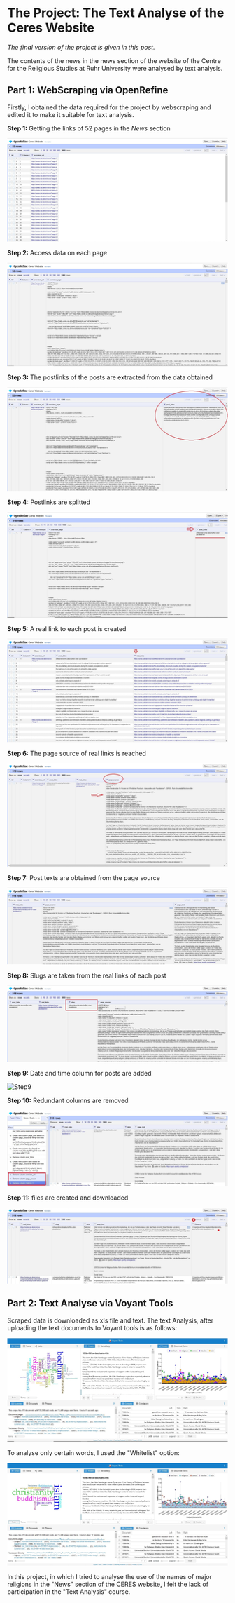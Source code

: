 # The Project: The Text Analyse of the Ceres Website

_The final version of the project is given in this post._

The contents of the news in the news section of the website of the Centre for the Religious Studies at Ruhr University were analysed by text analysis.
## Part 1: WebScraping via OpenRefine
Firstly, I obtained the data required for the project by webscraping and edited it to make it suitable for text analysis.

**Step 1:**   Getting the links of 52 pages in the _News_ section

![Step1](https://github.com/eoztrk61/eoztrk61.github.io/blob/main/assets/Step_1.jpg?raw=true)


**Step 2:**   Access data on each page

![Step2](https://github.com/eoztrk61/eoztrk61.github.io/blob/main/assets/Step_2.jpg?raw=true)


**Step 3:**   The postlinks of the posts are extracted from the data obtained

![Step3](https://github.com/eoztrk61/eoztrk61.github.io/blob/main/assets/Step_3.jpg?raw=true)


**Step 4:**   Postlinks are splitted

![Step4](https://github.com/eoztrk61/eoztrk61.github.io/blob/main/assets/Step_4.jpg?raw=true)


**Step 5:**   A real link to each post is created 

![Step5](https://github.com/eoztrk61/eoztrk61.github.io/blob/main/assets/Step_5.jpg?raw=true)


**Step 6:**   The page source of real links is reached

![Step6](https://github.com/eoztrk61/eoztrk61.github.io/blob/main/assets/Step_6.jpg?raw=true)


**Step 7:**   Post texts are obtained from the page source

![Step7](https://github.com/eoztrk61/eoztrk61.github.io/blob/main/assets/Step_7.jpg?raw=true)


**Step 8:**   Slugs are taken from the real links of each post 

![Step8](https://github.com/eoztrk61/eoztrk61.github.io/blob/main/assets/Step_8.jpg?raw=true)


**Step 9:**   Date and time column for posts are added  

![Step9](https://github.co[m/eoztrk61/eoztrk61.github.io/blob/main/assets/Step_9.jpg?raw=true)


**Step 10:**   Redundant columns are removed 

![Step10](https://github.com/eoztrk61/eoztrk61.github.io/blob/main/assets/Step_10.jpg?raw=true)


**Step 11:**   files are created and downloaded

![Step11](https://github.com/eoztrk61/eoztrk61.github.io/blob/main/assets/Step_11.jpg?raw=true)


## Part 2: Text Analyse via Voyant Tools 
Scraped data is downloaded as xls file and text.
The text Analysis, after uploading the text documents to Voyant tools is as follows:

![Text1](https://github.com/eoztrk61/eoztrk61.github.io/blob/main/assets/Text-1.jpg?raw=true)

To analyse only certain words, I used the "Whitelist" option:

![text2](https://github.com/eoztrk61/eoztrk61.github.io/blob/main/assets/text-2.jpg?raw=true)

In this project, in which I tried to analyse the use of the names of major religions in the "News" section of the CERES website, I felt the lack of participation in the "Text Analysis" course. 
